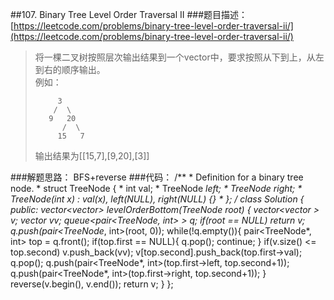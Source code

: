 ##107. Binary Tree Level Order Traversal II
###题目描述：[https://leetcode.com/problems/binary-tree-level-order-traversal-ii/](https://leetcode.com/problems/binary-tree-level-order-traversal-ii/)
> 将一棵二叉树按照层次输出结果到一个vector中，要求按照从下到上，从左到右的顺序输出。    
> 例如：
> 
>          3
>         /  \
>        9   20
>           /  \
>          15   7
> 输出结果为[[15,7],[9,20],[3]]

###解题思路：
BFS+reverse
###代码：
	/**
	 * Definition for a binary tree node.
	 * struct TreeNode {
	 *     int val;
	 *     TreeNode *left;
	 *     TreeNode *right;
	 *     TreeNode(int x) : val(x), left(NULL), right(NULL) {}
	 * };
	 */
	class Solution {
	public:
	    vector<vector<int>> levelOrderBottom(TreeNode* root) {
	        vector<vector<int> > v;
	        vector<int> vv;
	        queue<pair<TreeNode*, int> > q;
	        if(root == NULL)
	            return v;
	        q.push(pair<TreeNode*, int>(root, 0));
	        while(!q.empty()){
	            pair<TreeNode*, int> top = q.front();
	            if(top.first == NULL){
	                q.pop();
	                continue;
	            }
	            if(v.size() <= top.second)
	                v.push_back(vv);
	            v[top.second].push_back(top.first->val);
	            q.pop();
	            q.push(pair<TreeNode*, int>(top.first->left, top.second+1));
	            q.push(pair<TreeNode*, int>(top.first->right, top.second+1));
	        }
	        reverse(v.begin(), v.end());
	        return v;
	    }
	};
